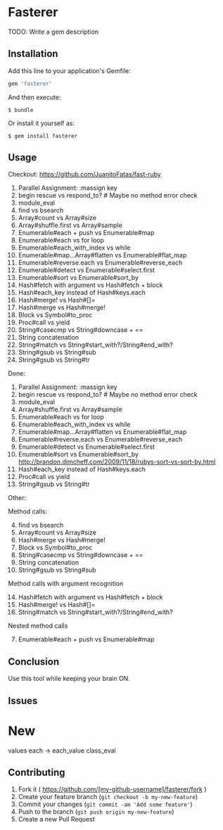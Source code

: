 # Fasterer

TODO: Write a gem description

## Installation

Add this line to your application's Gemfile:

```ruby
gem 'fasterer'
```

And then execute:

    $ bundle

Or install it yourself as:

    $ gem install fasterer

## Usage

Checkout: https://github.com/JuanitoFatas/fast-ruby

1. Parallel Assignment: :massign key
2. begin rescue vs respond_to? # Maybe no method error check
3. module_eval
4. find vs bsearch
5. Array#count vs Array#size
6. Array#shuffle.first vs Array#sample
7. Enumerable#each + push vs Enumerable#map
8. Enumerable#each vs for loop
9. Enumerable#each_with_index vs while
10. Enumerable#map...Array#flatten vs Enumerable#flat_map
11. Enumerable#reverse.each vs Enumerable#reverse_each
12. Enumerable#detect vs Enumerable#select.first
13. Enumerable#sort vs Enumerable#sort_by
14. Hash#fetch with argument vs Hash#fetch + block
15. Hash#each_key instead of Hash#keys.each
16. Hash#merge! vs Hash#[]=
17. Hash#merge vs Hash#merge!
18. Block vs Symbol#to_proc
19. Proc#call vs yield
20. String#casecmp vs String#downcase + ==
21. String concatenation
22. String#match vs String#start_with?/String#end_with?
23. String#gsub vs String#sub
24. String#gsub vs String#tr


Done:

1. Parallel Assignment: :massign key
2. begin rescue vs respond_to? # Maybe no method error check
3. module_eval
6. Array#shuffle.first vs Array#sample
8. Enumerable#each vs for loop
9. Enumerable#each_with_index vs while
10. Enumerable#map...Array#flatten vs Enumerable#flat_map
11. Enumerable#reverse.each vs Enumerable#reverse_each
12. Enumerable#detect vs Enumerable#select.first
13. Enumerable#sort vs Enumerable#sort_by http://brandon.dimcheff.com/2009/11/18/rubys-sort-vs-sort-by.html
15. Hash#each_key instead of Hash#keys.each
19. Proc#call vs yield
24. String#gsub vs String#tr

Other:

Method calls:

4. find vs bsearch
5. Array#count vs Array#size
17. Hash#merge vs Hash#merge!
18. Block vs Symbol#to_proc
20. String#casecmp vs String#downcase + ==
21. String concatenation
23. String#gsub vs String#sub

Method calls with argument recognition

14. Hash#fetch with argument vs Hash#fetch + block
16. Hash#merge! vs Hash#[]=
22. String#match vs String#start_with?/String#end_with?

Nested method calls

7. Enumerable#each + push vs Enumerable#map

## Conclusion

Use this tool while keeping your brain ON.


## Issues

# New

values each -> each_value
class_eval

## Contributing

1. Fork it ( https://github.com/[my-github-username]/fasterer/fork )
2. Create your feature branch (`git checkout -b my-new-feature`)
3. Commit your changes (`git commit -am 'Add some feature'`)
4. Push to the branch (`git push origin my-new-feature`)
5. Create a new Pull Request
